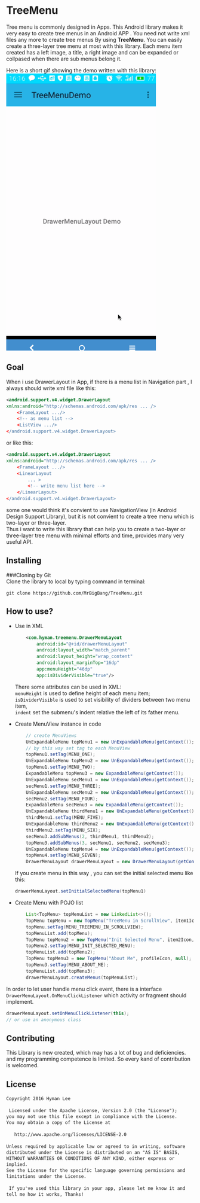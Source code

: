 TreeMenu
=================
Tree menu is commonly designed in Apps. This Android library makes it very easy to create tree menus in an Android APP . You need not write xml files any more to create tree menus By using **TreeMenu**. You can easily create a three-layer tree menu at most with this library. Each menu item created has a left image, a title, a right image and can be expanded or collpased when there are sub menus belong it.  

Here is a short gif showing the demo written with this library:  
![treemenu demo](./TreeMenuDemo.gif) 


Goal
----
When i use DrawerLayout in App, if there is a menu list in Navigation part , I always should write xml file like this:  
```XML
<android.support.v4.widget.DrawerLayout
xmlns:android="http://schemas.android.com/apk/res ... />  
	<FrameLayout .../>  
	<!-- as menu list -->
    <ListView .../>
</android.support.v4.widget.DrawerLayout>
```  
or like this:  

```XML
<android.support.v4.widget.DrawerLayout
xmlns:android="http://schemas.android.com/apk/res ... />  
	<FrameLayout .../>  
    <LinearLayout
		... >
		<!-- write menu list here -->
    </LinearLayout>
</android.support.v4.widget.DrawerLayout>
```    
some one would think it's convient to use NavigationView (in Android Design Support Library), but it is not convient to create a tree menu which is two-layer or three-layer.  
Thus i want to write this library that can help you to create a two-layer or three-layer tree menu with minimal efforts and time, provides many very useful API.

Installing
----
###Cloning by Git  
Clone the library to local by typing command in terminal:   
```shell  
git clone https://github.com/MrBigBang/TreeMenu.git
```


How to use?
----
* Use in XML
	
	```XML
		<com.hyman.treemenu.DrawerMenuLayout
            android:id="@+id/drawerMenuLayout"
            android:layout_width="match_parent"
            android:layout_height="wrap_content"
            android:layout_marginTop="16dp"
            app:menuHeight="46dp"
            app:isDividerVisible="true"/>
	``` 
	 
	There some attributes can be used in XML:   
	`menuHeight` is used to define height of each menu item;  
	`isDividerVisible` is used to set visibility of dividers between two menu item,  
	`indent` set the submenu's indent relative the left of its father menu.		
	
* Create MenuView instance in code  
	```JAVA
		// create MenuViews
        UnExpandableMenu topMenu1 = new UnExpandableMenu(getContext());
        // by this way set tag to each MenuView
        topMenu1.setTag(MENU_ONE);
        UnExpandableMenu topMenu2 = new UnExpandableMenu(getContext());
        topMenu1.setTag(MENU_TWO);
        ExpandableMenu topMenu3 = new ExpandableMenu(getContext());
        UnExpandableMenu secMenu1 = new UnExpandableMenu(getContext());
        secMenu1.setTag(MENU_THREE);
        UnExpandableMenu secMenu2 = new UnExpandableMenu(getContext());
        secMenu2.setTag(MENU_FOUR);
        ExpandableMenu secMenu3 = new ExpandableMenu(getContext());
        UnExpandableMenu thirdMenu1 = new UnExpandableMenu(getContext());
        thirdMenu1.setTag(MENU_FIVE);
        UnExpandableMenu thirdMenu2 = new UnExpandableMenu(getContext());
        thirdMenu2.setTag(MENU_SIX);
        secMenu3.addSubMenus(2, thirdMenu1, thirdMenu2);
        topMenu3.addSubMenus(3, secMenu1, secMenu2, secMenu3);
        UnExpandableMenu topMenu4 = new UnExpandableMenu(getContext());
        topMenu4.setTag(MENU_SEVEN);
        DrawerMenuLayout drawerMenuLayout = new DrawerMenuLayout(getContext());
	```  
	If you create menu in this way , you can set the initial selected menu like this:    
	
	```JAVA    
	drawerMenuLayout.setInitialSelectedMenu(topMenu1)
	```
	
* Create Menu with POJO list  
	```JAVA  
		List<TopMenu> topMenuList = new LinkedList<>();
        TopMenu topMenu = new TopMenu("TreeMenu in ScrollView", item1Icon, null);
        topMenu.setTag(MENU_TREEMENU_IN_SCROLLVIEW);
        topMenuList.add(topMenu);
        TopMenu topMenu2 = new TopMenu("Init Selected Menu", item2Icon, null);
        topMenu2.setTag(MENU_INIT_SELECTED_MENU);
        topMenuList.add(topMenu2);
        TopMenu topMenu3 = new TopMenu("About Me", profileIcon, null);
        topMenu3.setTag(MENU_ABOUT_ME);
        topMenuList.add(topMenu3);
        drawerMenuLayout.createMenus(topMenuList);
	```
	
 In order to let user handle menu click event, there is a  interface `DrawerMenuLayout.OnMenuClickListener` which activity or fragment should implement.  
 ```JAVA
 drawerMenuLayout.setOnMenuClickListener(this);
 // or use an anonymous class
 ```

Contributing
----
This Library is new created, which may has a lot of bug and deficiencies. and my programming competence is limited. So every kand of contribution is welcomed.  

License
----
```
Copyright 2016 Hyman Lee  
 
 Licensed under the Apache License, Version 2.0 (the "License");
you may not use this file except in compliance with the License.
You may obtain a copy of the License at

   http://www.apache.org/licenses/LICENSE-2.0

Unless required by applicable law or agreed to in writing, software
distributed under the License is distributed on an "AS IS" BASIS,
WITHOUT WARRANTIES OR CONDITIONS OF ANY KIND, either express or implied.
See the License for the specific language governing permissions and
limitations under the License.
   
 If you've used this library in your app, please let me know it and tell me how it works, Thanks!  
 ```

